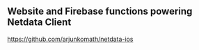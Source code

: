## Website and Firebase functions powering Netdata Client

https://github.com/arjunkomath/netdata-ios

